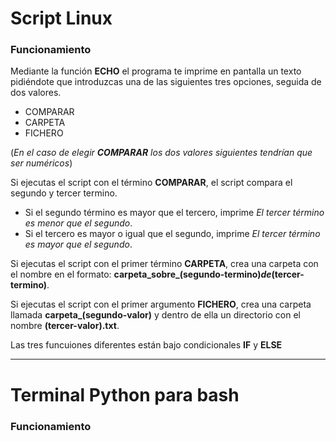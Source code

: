 # Script Linux

### Funcionamiento

Mediante la función **ECHO** el programa te imprime en pantalla un texto pidiéndote que introduzcas una de las siguientes tres opciones, seguida de dos valores.
- COMPARAR
- CARPETA
- FICHERO
  
(*En el caso de elegir **COMPARAR** los dos valores siguientes tendrían que ser numéricos*)

Si ejecutas el script con el término **COMPARAR**, el script compara el segundo y tercer termino.
- Si el segundo término es mayor que el tercero, imprime *El tercer término es menor que el segundo*.
- Si el tercero es mayor o igual que el segundo, imprime *El tercer término es mayor que el segundo*.

Si ejecutas el script con el primer término **CARPETA**, crea una carpeta con el nombre en el formato: **carpeta_sobre_(segundo-termino)_de_(tercer-termino)**.

Si ejecutas el script con el primer argumento **FICHERO**, crea una carpeta llamada **carpeta_(segundo-valor)** y dentro de ella un directorio con el nombre **(tercer-valor).txt**.

Las tres funcuiones diferentes están bajo condicionales **IF** y **ELSE**

----------------------------------------------------------------------------------------------------------------------------------------------------------------------

# Terminal Python para bash

### Funcionamiento

